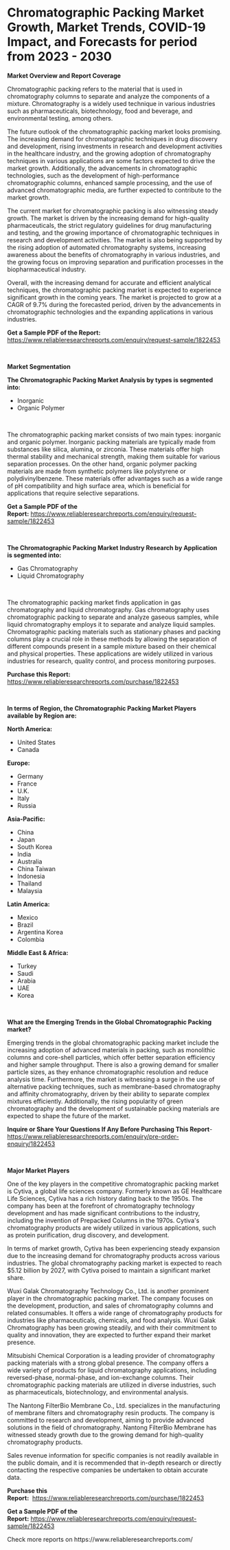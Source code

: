 <p><h1>Chromatographic Packing Market Growth, Market Trends, COVID-19 Impact, and Forecasts for period from 2023 - 2030</h1></p><p><strong>Market Overview and Report Coverage</strong></p>
<p><p>Chromatographic packing refers to the material that is used in chromatography columns to separate and analyze the components of a mixture. Chromatography is a widely used technique in various industries such as pharmaceuticals, biotechnology, food and beverage, and environmental testing, among others.</p><p>The future outlook of the chromatographic packing market looks promising. The increasing demand for chromatographic techniques in drug discovery and development, rising investments in research and development activities in the healthcare industry, and the growing adoption of chromatography techniques in various applications are some factors expected to drive the market growth. Additionally, the advancements in chromatographic technologies, such as the development of high-performance chromatographic columns, enhanced sample processing, and the use of advanced chromatographic media, are further expected to contribute to the market growth.</p><p>The current market for chromatographic packing is also witnessing steady growth. The market is driven by the increasing demand for high-quality pharmaceuticals, the strict regulatory guidelines for drug manufacturing and testing, and the growing importance of chromatographic techniques in research and development activities. The market is also being supported by the rising adoption of automated chromatography systems, increasing awareness about the benefits of chromatography in various industries, and the growing focus on improving separation and purification processes in the biopharmaceutical industry.</p><p>Overall, with the increasing demand for accurate and efficient analytical techniques, the chromatographic packing market is expected to experience significant growth in the coming years. The market is projected to grow at a CAGR of 9.7% during the forecasted period, driven by the advancements in chromatographic technologies and the expanding applications in various industries.</p></p>
<p><strong>Get a Sample PDF of the Report:</strong> <a href="https://www.reliableresearchreports.com/enquiry/request-sample/1822453">https://www.reliableresearchreports.com/enquiry/request-sample/1822453</a></p>
<p>&nbsp;</p>
<p><strong>Market Segmentation</strong></p>
<p><strong>The Chromatographic Packing Market Analysis by types is segmented into:</strong></p>
<p><ul><li>Inorganic</li><li>Organic Polymer</li></ul></p>
<p>&nbsp;</p>
<p><p>The chromatographic packing market consists of two main types: inorganic and organic polymer. Inorganic packing materials are typically made from substances like silica, alumina, or zirconia. These materials offer high thermal stability and mechanical strength, making them suitable for various separation processes. On the other hand, organic polymer packing materials are made from synthetic polymers like polystyrene or polydivinylbenzene. These materials offer advantages such as a wide range of pH compatibility and high surface area, which is beneficial for applications that require selective separations.</p></p>
<p><strong>Get a Sample PDF of the Report:</strong>&nbsp;<a href="https://www.reliableresearchreports.com/enquiry/request-sample/1822453">https://www.reliableresearchreports.com/enquiry/request-sample/1822453</a></p>
<p>&nbsp;</p>
<p><strong>The Chromatographic Packing Market Industry Research by Application is segmented into:</strong></p>
<p><ul><li>Gas Chromatography</li><li>Liquid Chromatography</li></ul></p>
<p>&nbsp;</p>
<p><p>The chromatographic packing market finds application in gas chromatography and liquid chromatography. Gas chromatography uses chromatographic packing to separate and analyze gaseous samples, while liquid chromatography employs it to separate and analyze liquid samples. Chromatographic packing materials such as stationary phases and packing columns play a crucial role in these methods by allowing the separation of different compounds present in a sample mixture based on their chemical and physical properties. These applications are widely utilized in various industries for research, quality control, and process monitoring purposes.</p></p>
<p><strong>Purchase this Report:</strong>&nbsp; <a href="https://www.reliableresearchreports.com/purchase/1822453">https://www.reliableresearchreports.com/purchase/1822453</a></p>
<p>&nbsp;</p>
<p><strong>In terms of Region, the Chromatographic Packing Market Players available by Region are:</strong></p>
<p>
    <p> <strong> North America: </strong>
        <ul>
            <li>United States</li>
            <li>Canada</li>
        </ul>
        </p> 
    <p> <strong> Europe: </strong>
        <ul>
            <li>Germany</li>
            <li>France</li>
            <li>U.K.</li>
            <li>Italy</li>
            <li>Russia</li>
        </ul>
        </p> 
    <p> <strong> Asia-Pacific: </strong>
        <ul>
            <li>China</li>
            <li>Japan</li>
            <li>South Korea</li>
            <li>India</li>
            <li>Australia</li>
            <li>China Taiwan</li>
            <li>Indonesia</li>
            <li>Thailand</li>
            <li>Malaysia</li>
        </ul>
        </p> 
    <p> <strong> Latin America: </strong>
        <ul>
            <li>Mexico</li>
            <li>Brazil</li>
            <li>Argentina Korea</li>
            <li>Colombia</li>
        </ul>
        </p> 
    <p> <strong> Middle East & Africa: </strong>
        <ul>
            <li>Turkey</li>
            <li>Saudi</li>
            <li>Arabia</li>
            <li>UAE</li>
            <li>Korea</li>
        </ul>
    </p>
    </p>
<p>&nbsp;</p>
<p><strong>What are the Emerging Trends in the Global Chromatographic Packing market?</strong></p>
<p><p>Emerging trends in the global chromatographic packing market include the increasing adoption of advanced materials in packing, such as monolithic columns and core-shell particles, which offer better separation efficiency and higher sample throughput. There is also a growing demand for smaller particle sizes, as they enhance chromatographic resolution and reduce analysis time. Furthermore, the market is witnessing a surge in the use of alternative packing techniques, such as membrane-based chromatography and affinity chromatography, driven by their ability to separate complex mixtures efficiently. Additionally, the rising popularity of green chromatography and the development of sustainable packing materials are expected to shape the future of the market.</p></p>
<p><strong>Inquire or Share Your Questions If Any Before Purchasing This Report</strong>- <a href="https://www.reliableresearchreports.com/enquiry/pre-order-enquiry/1822453">https://www.reliableresearchreports.com/enquiry/pre-order-enquiry/1822453</a></p>
<p>&nbsp;</p>
<p><strong>Major Market Players</strong></p>
<p><p>One of the key players in the competitive chromatographic packing market is Cytiva, a global life sciences company. Formerly known as GE Healthcare Life Sciences, Cytiva has a rich history dating back to the 1950s. The company has been at the forefront of chromatography technology development and has made significant contributions to the industry, including the invention of Prepacked Columns in the 1970s. Cytiva's chromatography products are widely utilized in various applications, such as protein purification, drug discovery, and development.</p><p>In terms of market growth, Cytiva has been experiencing steady expansion due to the increasing demand for chromatography products across various industries. The global chromatography packing market is expected to reach $5.12 billion by 2027, with Cytiva poised to maintain a significant market share.</p><p>Wuxi Galak Chromatography Technology Co., Ltd. is another prominent player in the chromatographic packing market. The company focuses on the development, production, and sales of chromatography columns and related consumables. It offers a wide range of chromatography products for industries like pharmaceuticals, chemicals, and food analysis. Wuxi Galak Chromatography has been growing steadily, and with their commitment to quality and innovation, they are expected to further expand their market presence.</p><p>Mitsubishi Chemical Corporation is a leading provider of chromatography packing materials with a strong global presence. The company offers a wide variety of products for liquid chromatography applications, including reversed-phase, normal-phase, and ion-exchange columns. Their chromatographic packing materials are utilized in diverse industries, such as pharmaceuticals, biotechnology, and environmental analysis.</p><p>The Nantong FilterBio Membrane Co., Ltd. specializes in the manufacturing of membrane filters and chromatography resin products. The company is committed to research and development, aiming to provide advanced solutions in the field of chromatography. Nantong FilterBio Membrane has witnessed steady growth due to the growing demand for high-quality chromatography products.</p><p>Sales revenue information for specific companies is not readily available in the public domain, and it is recommended that in-depth research or directly contacting the respective companies be undertaken to obtain accurate data.</p></p>
<p><strong>Purchase this Report:</strong>&nbsp;&nbsp;<a href="https://www.reliableresearchreports.com/purchase/1822453">https://www.reliableresearchreports.com/purchase/1822453</a></p>
<p></p>
<p><strong>Get a Sample PDF of the Report:</strong>&nbsp;<a href="https://www.reliableresearchreports.com/enquiry/request-sample/1822453">https://www.reliableresearchreports.com/enquiry/request-sample/1822453</a></p>
<p>Check more reports on https://www.reliableresearchreports.com/</p>